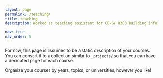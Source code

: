 ```yaml
---
layout: page
permalink: /teaching/
title: teaching
description: Worked as teaching assistant for CE-GY 8383 Building information modeling (BIM) and its application in AEC/FM (4 semesters) and CE-UY 3513 Construction scheduling (2 semesters)

nav: true
nav_order: 5
---
```


For now, this page is assumed to be a static description of your courses. You can convert it to a collection similar to `_projects/` so that you can have a dedicated page for each course.

Organize your courses by years, topics, or universities, however you like!
